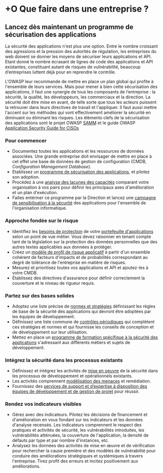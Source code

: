 # +O Que faire dans une entreprise ?

## Lancez dès maintenant un programme de sécurisation des applications

La sécurité des applications n'est plus une option. Entre le nombre croissant des agressions et la pression des autorités de régulation, les entreprises du web doivent se donner les moyens de sécuriser leurs applications et API. Etant donné le nombre écrasant de lignes de code des applications et API existantes, constituant autant de risques de vulnérabilité, beaucoup d‘entreprises luttent déjà pour en reprendre le contrôle. 

L'OWASP leur recommande de mettre en place un plan global qui profite à l'ensemble de leurs services. Mais pour mener à bien cette sécurisation des applications, il faut une synergie de tous les composants de l‘entreprise : la sécurité, la qualité, les développeurs, les commerciaux et la direction. La sécurité doit être mise en avant, de telle sorte que tous les acteurs puissent la retrouver dans leurs directives de travail et l'appliquer. Il faut aussi mettre l'accent sur les méthodes qui vont effectivement améliorer la sécurité en diminuant ou éliminant les risques. Les éléments clefs de la sécurisation des applications sont le projet OWASP [SAMM](https://owasp.org/www-project-samm/) et le guide OWASP [Application Security Guide for CISOs](https://owasp.org/www-pdf-archive/Owasp-ciso-guide.pdf)

### Pour commencer

- Documentez toutes les applications et les ressources de données associées. Une grande entreprise doit envisager de mettre en place à cet effet une base de données de gestion de configuration (CMDB, _Configuration Management Database_).
- Etablissez un [programme de sécurisation des applications](https://owasp.org/www-project-samm/), et pilotez son adoption.
- Procédez à une [analyse des lacunes des capacités](https://owasp.org/www-project-samm/) comparant votre organisation à vos pairs pour définir les principaux axes d'amélioration et un plan d'exécution.
- Faites entériner ce programme par la Direction et lancez une [campagne de sensibilisation à la sécurité](https://owasp.org/www-project-samm/) des applications pour l'ensemble de l'organisation informatique.

### Approche fondée sur le risque

- Identifiez les [besoins de protection](https://owasp.org/www-project-samm/) de votre [portefeuille d'applications](https://owasp.org/www-project-samm/) selon un point de vue métier. Vous devez raisonner en tenant compte tant de la législation sur la protection des données personnelles que des autres textes applicables aux données à protéger.
- Créez un [modèle de profil de risque applicatif](https://owasp.org/www-community/OWASP_Risk_Rating_Methodology) à partir d'un ensemble cohérent de facteurs d'impacts et de probabilités correspondant au degré de tolérance de l'entreprise en matière de risques.
- Mesurez et prioritisez toutes vos applications et API et ajoutez-les à votre CMDB.
- Établissez des directives d'assurance pour définir correctement la couverture et le niveau de rigueur requis.

### Partez sur des bases solides

- Adoptez une liste précise de [normes et stratégies](https://owasp.org/www-project-samm/) définissant les règles de base de la sécurité des applications qui devront être adoptées par les équipes de développement.
- Définissez une liste commune de [contrôles périodiques](https://owasp.org/www-project-security-knowledge-framework/) qui complètent ces stratégies et normes et qui fournisse les conseils de conception et de développement sur leur utilisation.
- Mettez en place un [programme de formation spécifique à la sécurité des applications](https://owasp.org/www-project-samm/) s'adressant aux différents métiers et sujets de développement.

### Intégrez la sécurité dans les processus existants

- Définissez et intégrez les activités de [mise en oeuvre](https://owasp.org/www-project-samm/) de la sécurité dans les processus de développement et opérationnels existants. 
- Les activités comprennent [modélisation des menaces](https://owasp.org/www-project-samm/) et remédiation.
- Fournissez des [services de support et d’expertise à disposition des équipes de développement et de gestion de projet](https://owasp.org/www-project-samm/) pour réussir.

### Rendez vos indicateurs visibles

- Gérez avec des indicateurs. Pilotez les décisions de financement et d'amélioration en vous fondant sur les indicateurs et les données d'analyse recensés. Les indicateurs comprennent le respect des pratiques et activités de sécurité, les vulnérabilités introduites, les vulnérabilités atténuées, la couverture de l'application, la densité de défauts par type et par nombre d'instances, etc.
- Analysez les données des activités de mise en œuvre et de vérification pour rechercher la cause première et des modèles de vulnérabilité pour conduire des améliorations stratégiques et systémiques à travers l'entreprise. Tirez profit des erreurs et incitez positivement aux améliorations.
